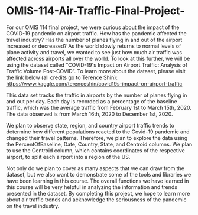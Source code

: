 # OMIS-114-Air-Traffic-Final-Project-

For our OMIS 114 final project, we were curious about the impact of the COVID-19 pandemic on airport traffic. How has the pandemic affected the travel industry? Has the number of planes flying in and out of the airport increased or decreased? As the world slowly returns to normal levels of plane activity and travel, we wanted to see just how much air traffic was affected across airports all over the world. To look at this further, we will be using the dataset called “COVID-19's Impact on Airport Traffic: Analysis of Traffic Volume Post-COVID”. To learn more about the dataset, please visit the link below (all credits go to Terence Shin): 
https://www.kaggle.com/terenceshin/covid19s-impact-on-airport-traffic

This data set tracks the traffic in airports by the number of planes flying in and out per day. Each day is recorded as a percentage of the baseline traffic, which was the average traffic from February 1st to March 15th, 2020. The data observed is from March 16th, 2020 to December 1st, 2020. 

We plan to observe state, region, and country airport traffic trends to determine how different populations reacted to the Covid-19 pandemic and changed their travel patterns. Therefore, we plan to explore the data using the PercentOfBaseline, Date, Country, State, and Centroid columns. We plan to use the Centroid column, which contains coordinates of the respective airport, to split each airport into a region of the US. 

Not only do we plan to cover as many aspects that we can draw from the dataset, but we  also want to demonstrate some of the tools and libraries we have been learning in this course. The overall functions we have learned in this course will be very helpful in analyzing the information and trends presented in the dataset. By completing this project, we hope to learn more about air traffic trends and acknowledge the seriousness of the pandemic on the travel industry. 

